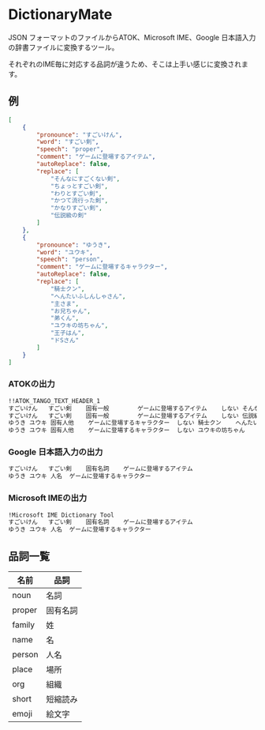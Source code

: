 # DictionaryMate

JSON フォーマットのファイルからATOK、Microsoft IME、Google 日本語入力の辞書ファイルに変換するツール。

それぞれのIME毎に対応する品詞が違うため、そこは上手い感じに変換されます。

## 例

```json
[
    {
        "pronounce": "すごいけん",
        "word": "すごい剣",
        "speech": "proper",
        "comment": "ゲームに登場するアイテム",
        "autoReplace": false,
        "replace": [
            "そんなにすごくない剣",
            "ちょっとすごい剣",
            "わりとすごい剣",
            "かつて流行った剣",
            "かなりすごい剣",
            "伝説級の剣"
        ]
    },
    {
        "pronounce": "ゆうき",
        "word": "ユウキ",
        "speech": "person",
        "comment": "ゲームに登場するキャラクター",
        "autoReplace": false,
        "replace": [
            "騎士クン",
            "へんたいふしんしゃさん",
            "主さま",
            "お兄ちゃん",
            "弟くん",
            "ユウキの坊ちゃん",
            "王子はん",
            "ドSさん"
        ]
    }
]
```

### ATOKの出力
```txt
!!ATOK_TANGO_TEXT_HEADER_1
すごいけん	すごい剣	固有一般		ゲームに登場するアイテム	しない	そんなにすごくない剣	ちょっとすごい剣	わりとすごい剣	かつて流行った剣	かなりすごい剣
すごいけん	すごい剣	固有一般		ゲームに登場するアイテム	しない	伝説級の剣
ゆうき	ユウキ	固有人他	ゲームに登場するキャラクター	しない	騎士クン	へんたいふしんしゃさん	主さま	お兄ちゃん	弟くん
ゆうき	ユウキ	固有人他	ゲームに登場するキャラクター	しない	ユウキの坊ちゃん	王子はん	ドSさん
```

### Google 日本語入力の出力
```txt
すごいけん	すごい剣	固有名詞	ゲームに登場するアイテム
ゆうき	ユウキ	人名	ゲームに登場するキャラクター
```

### Microsoft IMEの出力
```txt
!Microsoft IME Dictionary Tool
すごいけん	すごい剣	固有名詞	ゲームに登場するアイテム
ゆうき	ユウキ	人名	ゲームに登場するキャラクター
```

## 品詞一覧

| 名前 | 品詞 |
| ---- | ---- |
| noun | 名詞 |
| proper | 固有名詞 |
| family | 姓 |
| name | 名 |
| person | 人名 |
| place | 場所 |
| org | 組織 |
| short | 短縮読み |
| emoji | 絵文字 | 
